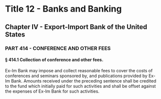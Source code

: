 
# Title 12 - Banks and Banking
## Chapter IV - Export-Import Bank of the United States
### PART 414 - CONFERENCE AND OTHER FEES
#### § 414.1 Collection of conference and other fees.

Ex-Im Bank may impose and collect reasonable fees to cover the costs of conferences and seminars sponsored by, and publications provided by Ex-Im Bank. Amounts received under the preceding sentence shall be credited to the fund which initially paid for such activities and shall be offset against the expenses of Ex-Im Bank for such activities.
